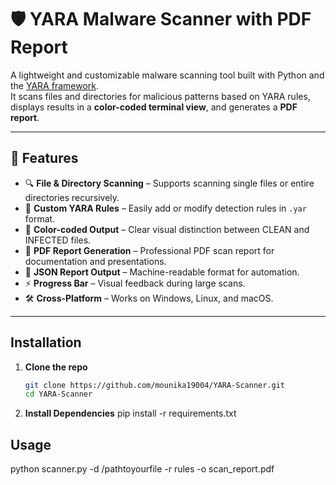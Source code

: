 # 🛡️ YARA Malware Scanner with PDF Report

A lightweight and customizable malware scanning tool built with Python and the [YARA framework](https://virustotal.github.io/yara/).  
It scans files and directories for malicious patterns based on YARA rules, displays results in a **color-coded terminal view**, and generates a **PDF report**.

---

## 📌 Features
- 🔍 **File & Directory Scanning** – Supports scanning single files or entire directories recursively.
- 📂 **Custom YARA Rules** – Easily add or modify detection rules in `.yar` format.
- 🎨 **Color-coded Output** – Clear visual distinction between CLEAN and INFECTED files.
- 📄 **PDF Report Generation** – Professional PDF scan report for documentation and presentations.
- 🧾 **JSON Report Output** – Machine-readable format for automation.
- ⚡ **Progress Bar** – Visual feedback during large scans.
- 🛠 **Cross-Platform** – Works on Windows, Linux, and macOS.

---


##  Installation

1. **Clone the repo**
   ```bash
   git clone https://github.com/mounika19004/YARA-Scanner.git
   cd YARA-Scanner
2. **Install Dependencies**
pip install -r requirements.txt

## Usage
python scanner.py -d /pathtoyourfile -r rules -o scan_report.pdf

